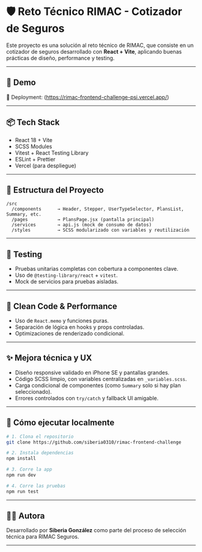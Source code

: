 # 🛡️ Reto Técnico RIMAC - Cotizador de Seguros

Este proyecto es una solución al reto técnico de RIMAC, que consiste en un cotizador de seguros desarrollado con **React + Vite**, aplicando buenas prácticas de diseño, performance y testing.

---

## 🚀 Demo

🔗 Deployment: (https://rimac-frontend-challenge-psi.vercel.app/)

---

## 📦 Tech Stack

- React 18 + Vite
- SCSS Modules
- Vitest + React Testing Library
- ESLint + Prettier
- Vercel (para despliegue)

---

## 🧩 Estructura del Proyecto

```
/src
  /components      → Header, Stepper, UserTypeSelector, PlansList, Summary, etc.
  /pages           → PlansPage.jsx (pantalla principal)
  /services        → api.js (mock de consumo de datos)
  /styles          → SCSS modularizado con variables y reutilización
```

---

## 🧪 Testing

- Pruebas unitarias completas con cobertura a componentes clave.
- Uso de `@testing-library/react` + `vitest`.
- Mock de servicios para pruebas aisladas.

---

## 🧼 Clean Code & Performance

- Uso de `React.memo` y funciones puras.
- Separación de lógica en hooks y props controladas.
- Optimizaciones de renderizado condicional.

---

## ✨ Mejora técnica y UX

- Diseño responsive validado en iPhone SE y pantallas grandes.
- Código SCSS limpio, con variables centralizadas en `_variables.scss`.
- Carga condicional de componentes (como `Summary` solo si hay plan seleccionado).
- Errores controlados con `try/catch` y fallback UI amigable.

---

## 🧠 Cómo ejecutar localmente

```bash
# 1. Clona el repositorio
git clone https://github.com/siberia0310/rimac-frontend-challenge

# 2. Instala dependencias
npm install

# 3. Corre la app
npm run dev

# 4. Corre las pruebas
npm run test
```

---

## 👩‍💻 Autora

Desarrollado por **Siberia González** como parte del proceso de selección técnica para RIMAC Seguros.

---